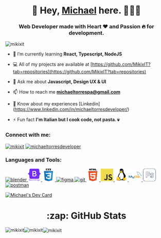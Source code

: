 <h1 align="center">👋  Hey,  <a href="https://www.linkedin.com/in/michaeltorresdeveloper/">Michael</a> here.  👨🏻‍💻 </h1>

<h3 align="center"> Web Developer made with Heart  ❤️ and Passion 🔥 for development.</h3>

<p align="left"> <img src="https://komarev.com/ghpvc/?username=mikixit&label=Profile%20views&color=0e75b6&style=flat&color=brightgreen" alt="mikixit"/> </p>

- 🌱 I’m currently learning **React, Typescript, NodeJS**

- 💻 All of my projects are available at [https://github.com/MikixIT?tab=repositories](https://github.com/MikixIT?tab=repositories)

- 💬 Ask me about **Javascript, Design UX & UI**

- 📫 How to reach me **michaeltorrespa@gmail.com**

- 📄 Know about my experiences [Linkedin] (https://www.linkedin.com/in/michaeltorresdeveloper/)

- ⚡ Fun fact **I'm Italian but I cook code, not pasta. 💀**

<h3 align="left">Connect with me:</h3>
<p align="left">
<a href="https://dev.to/mikixit" target="blank"><img align="center" src="https://raw.githubusercontent.com/rahuldkjain/github-profile-readme-generator/master/src/images/icons/Social/devto.svg" alt="mikixit" height="30" width="40" /></a>
<a href="https://linkedin.com/in/michaeltorresdeveloper" target="blank"><img align="center" src="https://raw.githubusercontent.com/rahuldkjain/github-profile-readme-generator/master/src/images/icons/Social/linked-in-alt.svg" alt="michaeltorresdeveloper" height="30" width="40" /></a>
</p>

<h3 align="left">Languages and Tools:</h3>
<p align="left"> <a href="https://www.blender.org/" target="_blank" rel="noreferrer"> <img src="https://download.blender.org/branding/community/blender_community_badge_white.svg" alt="blender" width="40" height="40"/> </a> <a href="https://getbootstrap.com" target="_blank" rel="noreferrer"> <img src="https://raw.githubusercontent.com/devicons/devicon/master/icons/bootstrap/bootstrap-plain-wordmark.svg" alt="bootstrap" width="40" height="40"/> </a> <a href="https://www.w3schools.com/css/" target="_blank" rel="noreferrer"> <img src="https://raw.githubusercontent.com/devicons/devicon/master/icons/css3/css3-original-wordmark.svg" alt="css3" width="40" height="40"/> </a> <a href="https://www.figma.com/" target="_blank" rel="noreferrer"> <img src="https://www.vectorlogo.zone/logos/figma/figma-icon.svg" alt="figma" width="40" height="40"/> </a> <a href="https://git-scm.com/" target="_blank" rel="noreferrer"> <img src="https://www.vectorlogo.zone/logos/git-scm/git-scm-icon.svg" alt="git" width="40" height="40"/> </a> <a href="https://www.w3.org/html/" target="_blank" rel="noreferrer"> <img src="https://raw.githubusercontent.com/devicons/devicon/master/icons/html5/html5-original-wordmark.svg" alt="html5" width="40" height="40"/> </a> <a href="https://developer.mozilla.org/en-US/docs/Web/JavaScript" target="_blank" rel="noreferrer"> <img src="https://raw.githubusercontent.com/devicons/devicon/master/icons/javascript/javascript-original.svg" alt="javascript" width="40" height="40"/> </a> <a href="https://www.linux.org/" target="_blank" rel="noreferrer"> <img src="https://raw.githubusercontent.com/devicons/devicon/master/icons/linux/linux-original.svg" alt="linux" width="40" height="40"/> </a> <a href="https://www.mysql.com/" target="_blank" rel="noreferrer"> <img src="https://raw.githubusercontent.com/devicons/devicon/master/icons/mysql/mysql-original-wordmark.svg" alt="mysql" width="40" height="40"/> </a> <a href="https://www.photoshop.com/en" target="_blank" rel="noreferrer"> <img src="https://raw.githubusercontent.com/devicons/devicon/master/icons/photoshop/photoshop-line.svg" alt="photoshop" width="40" height="40"/> </a> <a href="https://postman.com" target="_blank" rel="noreferrer"> <img src="https://www.vectorlogo.zone/logos/getpostman/getpostman-icon.svg" alt="postman" width="40" height="40"/> </a> 
</p>

<a href="https://app.daily.dev/mikixit"><img src="https://api.daily.dev/devcards/0df51127b3d24530bc4778c816a63220.png?r=y8u" width="400" alt="Michael's Dev Card"/></a>

<h1 align="center"> :zap: GitHub Stats </h1>

<img align="left" src="https://github-readme-stats.vercel.app/api/top-langs?username=mikixit&show_icons=true&locale=en&layout=compact" alt="mikixit" />

<img align="center" src="https://github-readme-stats.vercel.app/api?username=mikixit&show_icons=true&locale=en" alt="mikixit" />

<img align="left" src="https://github-readme-streak-stats.herokuapp.com/?user=mikixit&" alt="mikixit" />






